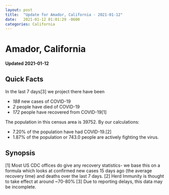 ```yaml
---
layout: post
title:  "Update for Amador, California - 2021-01-12"
date:   2021-01-12 01:01:29 -0600
categories: California
---
```


# Amador, California
#### Updated 2021-01-12

## Quick Facts

In the last 7 days[3] we project there have been
- *188* new cases of COVID-19
- *2* people have died of COVID-19
- *172* people have recovered from COVID-19[1]

The population in this census area is 39752. By our calculations:
- 7.20% of the population have had COVID-19.[2]
- 1.87% of the population or 743.0 people are actively fighting the virus.

## Synopsis




[1] Most US CDC offices do give any recovery statistics- we base this on a formula which looks at confirmed new cases
15 days ago (the average recovery time) and deaths over the last 7 days.
[2] Herd Immunity is thought to take effect at around ~70-80%
[3] Due to reporting delays, this data may be incomplete. 
    
